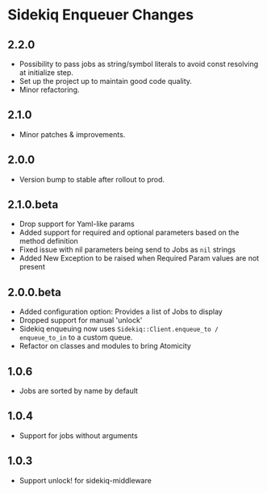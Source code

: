 # Sidekiq Enqueuer Changes
2.2.0
-----------

- Possibility to pass jobs as string/symbol literals to avoid const resolving at initialize step.
- Set up the project up to maintain good code quality.
- Minor refactoring.

2.1.0
-----------

- Minor patches & improvements.

2.0.0
-----------

- Version bump to stable after rollout to prod.


2.1.0.beta
-----------
- Drop support for Yaml-like params
- Added support for required and optional parameters based on the method definition
- Fixed issue with nil parameters being send to Jobs as `nil` strings
- Added New Exception to be raised when Required Param values are not present

2.0.0.beta
-----------

- Added configuration option: Provides a list of Jobs to display
- Dropped support for manual 'unlock'
- Sidekiq enqueuing now uses `Sidekiq::Client.enqueue_to / enqueue_to_in` to a custom queue.
- Refactor on classes and modules to bring Atomicity


1.0.6
-----------

- Jobs are sorted by name by default


1.0.4
-----------

- Support for jobs without arguments


1.0.3
-----------

- Support unlock! for sidekiq-middleware

